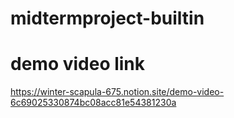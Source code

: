 # midtermproject-builtin
# demo video link
https://winter-scapula-675.notion.site/demo-video-6c69025330874bc08acc81e54381230a
